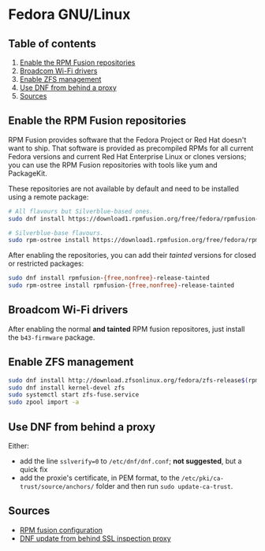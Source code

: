 # Fedora GNU/Linux

## Table of contents <!-- omit in toc -->

1. [Enable the RPM Fusion repositories](#enable-the-rpm-fusion-repositories)
1. [Broadcom Wi-Fi drivers](#broadcom-wi-fi-drivers)
1. [Enable ZFS management](#enable-zfs-management)
1. [Use DNF from behind a proxy](#use-dnf-from-behind-a-proxy)
1. [Sources](#sources)

## Enable the RPM Fusion repositories

RPM Fusion provides software that the Fedora Project or Red Hat doesn't want to ship. That software is provided as precompiled RPMs for all current Fedora versions and current Red Hat Enterprise Linux or clones versions; you can use the RPM Fusion repositories with tools like yum and PackageKit.

These repositories are not available by default and need to be installed using a remote package:

```sh
# All flavours but Silverblue-based ones.
sudo dnf install https://download1.rpmfusion.org/free/fedora/rpmfusion-free-release-$(rpm -E %fedora).noarch.rpm https://download1.rpmfusion.org/nonfree/fedora/rpmfusion-nonfree-release-$(rpm -E %fedora).noarch.rpm

# Silverblue-base flavours.
sudo rpm-ostree install https://download1.rpmfusion.org/free/fedora/rpmfusion-free-release-$(rpm -E %fedora).noarch.rpm https://download1.rpmfusion.org/nonfree/fedora/rpmfusion-nonfree-release-$(rpm -E %fedora).noarch.rpm
```

After enabling the repositories, you can add their _tainted_ versions for closed or restricted packages:

```sh
sudo dnf install rpmfusion-{free,nonfree}-release-tainted
sudo rpm-ostree install rpmfusion-{free,nonfree}-release-tainted
```

## Broadcom Wi-Fi drivers

After enabling the normal **and tainted** RPM fusion repositores, just install the `b43-firmware` package.

## Enable ZFS management

```sh
sudo dnf install http://download.zfsonlinux.org/fedora/zfs-release$(rpm -E %dist).noarch.rpm
sudo dnf install kernel-devel zfs
sudo systemctl start zfs-fuse.service
sudo zpool import -a
```

## Use DNF from behind a proxy

Either:
- add the line `sslverify=0` to `/etc/dnf/dnf.conf`; **not suggested**, but a quick fix
- add the proxie's certificate, in PEM format, to the `/etc/pki/ca-trust/source/anchors/` folder and then run `sudo update-ca-trust`.

## Sources

- [RPM fusion configuration]
- [DNF update from behind SSL inspection proxy]

<!--
  References
  -->

<!-- Others -->
[dnf update from behind ssl inspection proxy]: https://molo76.github.io/2017/07/04/dnf-update-behind-ssl-inspection-proxy.html
[rpm fusion configuration]: https://rpmfusion.org/Configuration
